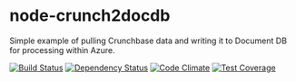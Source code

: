 # node-crunch2docdb

Simple example of pulling Crunchbase data and writing it to Document DB for processing within Azure.

[![Build Status](https://secure.travis-ci.org/noodlefrenzy/node-crunch2docdb.svg?branch=master)](https://travis-ci.org/noodlefrenzy/node-crunch2docdb) [![Dependency Status](https://david-dm.org/noodlefrenzy/node-crunch2docdb.svg)](https://david-dm.org/noodlefrenzy/node-crunch2docdb) [![Code Climate](https://codeclimate.com/github/noodlefrenzy/node-crunch2docdb/badges/gpa.svg)](https://codeclimate.com/github/noodlefrenzy/node-crunch2docdb) [![Test Coverage](https://codeclimate.com/github/noodlefrenzy/node-crunch2docdb/badges/coverage.svg)](https://codeclimate.com/github/noodlefrenzy/node-crunch2docdb)
